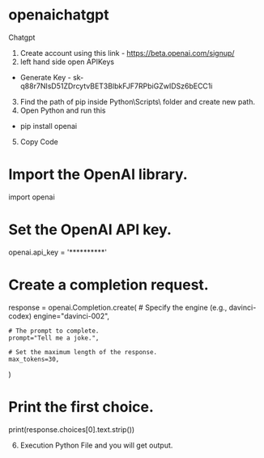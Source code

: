 # openaichatgpt
Chatgpt
1. Create account using this link - https://beta.openai.com/signup/
2. left hand side open APIKeys 
  - Generate Key - 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
3. Find the path of pip inside Python\Scripts\ folder and create new path.
4. Open Python and run this 
  - pip install openai
5. Copy Code

# Import the OpenAI library.
import openai

# Set the OpenAI API key.
openai.api_key = '**********'

# Create a completion request.
response = openai.Completion.create(
    # Specify the engine (e.g., davinci-codex)
    engine="davinci-002",

    # The prompt to complete.
    prompt="Tell me a joke.",

    # Set the maximum length of the response.
    max_tokens=30,
)

# Print the first choice.
print(response.choices[0].text.strip())

6. Execution Python File and you will get output.
   
